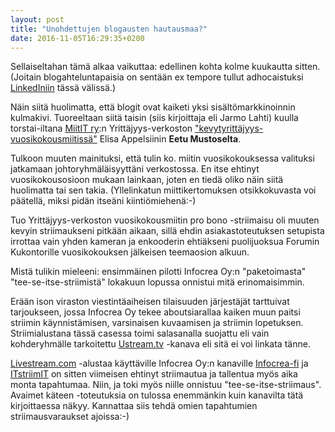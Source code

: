 ```yaml
---
layout: post
title: "Unohdettujen blogausten hautausmaa?"
date: 2016-11-05T16:29:35+0200
---
```


Sellaiseltahan tämä alkaa vaikuttaa: edellinen kohta kolme kuukautta sitten. (Joitain blogahteluntapaisia on sentään ex tempore tullut adhocaistuksi [LinkedIniin](https://www.linkedin.com/in/jarmolahti) tässä välissä.)<!--more-->

Näin siitä huolimatta, että blogit ovat kaiketi yksi sisältömarkkinoinnin kulmakivi. Tuoreeltaan siitä taisin (siis kirjoittaja eli Jarmo Lahti) kuulla torstai-iltana [MiitIT ry](http://www.miitit.fi/):n Yrittäjyys-verkoston ["kevytyrittäjyys-vuosikokousmiitissä"](http://www.miitit.fi/kevytta-yrittajyytta-vuosikokoustellen/) Elisa Appelsiinin **Eetu Mustoselta**. 

Tulkoon muuten mainituksi, että tulin ko. miitin vuosikokouksessa valituksi jatkamaan johtoryhmäläisyyttäni verkostossa. En itse ehtinyt vuosikokousosioon mukaan lainkaan, joten en tiedä oliko näin siitä huolimatta tai sen takia. (Yllelinkatun miittikertomuksen otsikkokuvasta voi päätellä, miksi pidän itseäni kiintiömiehenä:-)

Tuo Yrittäjyys-verkoston vuosikokousmiitin pro bono -striimaisu oli muuten kevyin striimaukseni pitkään aikaan, sillä ehdin asiakastoteutuksen setupista irrottaa vain yhden kameran ja enkooderin ehtiäkseni puolijuoksua Forumin Kukontorille vuosikokouksen jälkeisen teemaosion alkuun.

Mistä tulikin mieleeni: ensimmäinen pilotti Infocrea Oy:n "paketoimasta" "tee-se-itse-striimistä" lokakuun lopussa onnistui mitä erinomaisimmin.

Erään ison viraston viestintäaiheisen tilaisuuden järjestäjät tarttuivat tarjoukseen, jossa Infocrea Oy tekee aboutsiarallaa kaiken muun paitsi striimin käynnistämisen, varsinaisen kuvaamisen ja striimin lopetuksen. Striimialustana tässä casessa toimi salasanalla suojattu eli vain kohderyhmälle tarkoitettu [Ustream.tv](http://www.ustream.tv/) -kanava eli sitä ei voi linkata tänne. 

[Livestream.com](http://livestream.com/) -alustaa käyttäville Infocrea Oy:n kanaville [Infocrea-fi](https://livestream.com/Infocrea-fi) ja [ITstriimIT](https://livestream.com/ITstriimIT) on sitten viimeisen ehtinyt striimautua ja tallentua myös aika monta tapahtumaa. Niin, ja toki myös niille onnistuu "tee-se-itse-striimaus". Avaimet käteen -toteutuksia on tulossa enemmänkin kuin kanavilta tätä kirjoittaessa näkyy. Kannattaa siis tehdä omien tapahtumien striimausvaraukset ajoissa:-)
